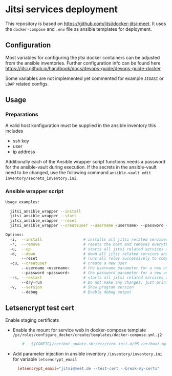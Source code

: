 # Jitsi services deployment

This repository is based on https://github.com/jitsi/docker-jitsi-meet. It uses the `docker-compose` and `.env` file as ansible templates for deployment.

## Configuration

Most variables for configuring the jitsi docker containers can be adjusted from the ansible inventories.
Further configuration info can be found here https://jitsi.github.io/handbook/docs/devops-guide/devops-guide-docker

Some variables are not implemented yet commented for example `JIGASI` or `LDAP` related configs.

## Usage

### Preparations

A valid host konfiguration must be supplied in the ansible inventory this includes

- ssh key
- user
- ip address

Additionally each of the Ansible wrapper script functions needs a password for the ansible-vault during execution.
If the secrets in the ansible-vault need to be changed, use the following command `ansible-vault edit inventory/secrets_inventory.ini`.

### Ansible wrapper script

```bash
Usage examples:

  jitsi_ansible_wrapper --install
  jitsi_ansible_wrapper --start
  jitsi_ansible_wrapper --reset
  jitsi_ansible_wrapper --createuser --username <username> --password <password>

Options:
  -i,  --install                  # installs all jitsi related services and docker containers
  -r,  --remove                   # resets the host and removes everything jitsi related !!! removes users for internal auth !!!
  -u,  --up                       # starts all jitsi related services and docker containers
  -d,  --down                     # down all jitsi related services and docker containers
       --reset                    # runs all roles successively to completly reinstall and startup the jitsi services !!! removes users for internal auth !!!
  -cu, --creatuser                # create a new user
       --username <username>      # the username parameter for a new user
       --password <password>      # the password parameter for a new user
  -rs, --restart                  # starts all jitsi related services and docker containers
       --dry-run                  # Do not make any changes, just print ansible commands
  -v,  --version                  # Show program version
       --debug                    # Enable debug output
```

## Letsencrypt test cert

Enable staging certificats

- Enable the mount for service web in docker-compose template `/pc/roles/configure_docker/create/templates/docker-compose.yml.j2`
  ```yaml
      # - ${CONFIG}/certbot-update.sh:/etc/cont-init.d/05-certboot-update
  ```
- Add parameter injection in ansible inventory `/inventory/inventory.ini` for variable `letsencrypt_email`
  ```ini
    letsencrypt_email="jitsi@meet.de --test-cert --break-my-certs"
  ```
